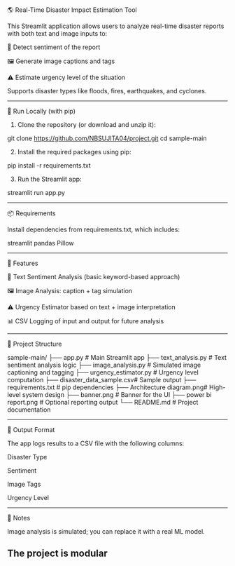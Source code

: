 🌎 Real-Time Disaster Impact Estimation Tool

This Streamlit application allows users to analyze real-time disaster reports with both text and image inputs to:

🧠 Detect sentiment of the report

🖼️ Generate image captions and tags

⚠️ Estimate urgency level of the situation


Supports disaster types like floods, fires, earthquakes, and cyclones.


---

🚀 Run Locally (with pip)

1. Clone the repository (or download and unzip it):



git clone https://github.com/NBSUJITA04/project.git
cd sample-main

2. Install the required packages using pip:



pip install -r requirements.txt

3. Run the Streamlit app:



streamlit run app.py


---

📦 Requirements

Install dependencies from requirements.txt, which includes:

streamlit
pandas
Pillow


---

🧠 Features

📝 Text Sentiment Analysis (basic keyword-based approach)

🖼️ Image Analysis: caption + tag simulation

⚠️ Urgency Estimator based on text + image interpretation

📊 CSV Logging of input and output for future analysis



---

📁 Project Structure

sample-main/
├── app.py # Main Streamlit app
├── text_analysis.py # Text sentiment analysis logic
├── image_analysis.py # Simulated image captioning and tagging
├── urgency_estimator.py # Urgency level computation
├── disaster_data_sample.csv# Sample output
├── requirements.txt # pip dependencies
├── Architecture diagram.png# High-level system design
├── banner.png # Banner for the UI
├── power bi report.png # Optional reporting output
└── README.md # Project documentation


---

📝 Output Format

The app logs results to a CSV file with the following columns:


Disaster Type

Sentiment

Image Tags

Urgency Level



---

📌 Notes

Image analysis is simulated; you can replace it with a real ML model.

The project is modular
---
